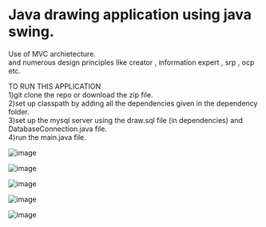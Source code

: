 # Java drawing application using java swing.  
Use of MVC archietecture.  
and numerous design principles like creator , information expert , srp , ocp etc.    

TO RUN THIS APPLICATION   
1)git clone the repo or download the zip file.  
2)set up classpath by adding all the dependencies given in the dependency folder.  
3)set up the mysql server using the draw.sql file (in dependencies) and DatabaseConnection.java file.    
4)run the main.java file.    
  
![image](https://github.com/AshayNaik97/drawing-app/assets/126677976/5d8578de-a884-4865-ba62-d5b07293b0e4)

![image](https://github.com/AshayNaik97/drawing-app/assets/126677976/16a6abbc-72db-451f-8e92-5e839aa89426)

![image](https://github.com/AshayNaik97/drawing-app/assets/126677976/9ed5c530-f509-4888-8e5a-35df89b454ee)

![image](https://github.com/AshayNaik97/drawing-app/assets/126677976/8cde7ab7-3ff8-479c-9f22-822e050fdf4a)

![image](https://github.com/AshayNaik97/drawing-app/assets/126677976/66bfd6a9-22f7-44ec-9f47-4ffea316a903)


